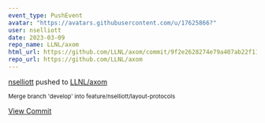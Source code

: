 ```yaml
---
event_type: PushEvent
avatar: "https://avatars.githubusercontent.com/u/17625866?"
user: nselliott
date: 2023-03-09
repo_name: LLNL/axom
html_url: https://github.com/LLNL/axom/commit/9f2e2628274e79a407ab22f112b3a6231f99212d
repo_url: https://github.com/LLNL/axom
---
```


<a href='https://github.com/nselliott' target='_blank'>nselliott</a> pushed to <a href='https://github.com/LLNL/axom' target='_blank'>LLNL/axom</a>

<small>Merge branch 'develop' into feature/nselliott/layout-protocols</small>

<a href='https://github.com/LLNL/axom/commit/9f2e2628274e79a407ab22f112b3a6231f99212d' target='_blank'>View Commit</a>